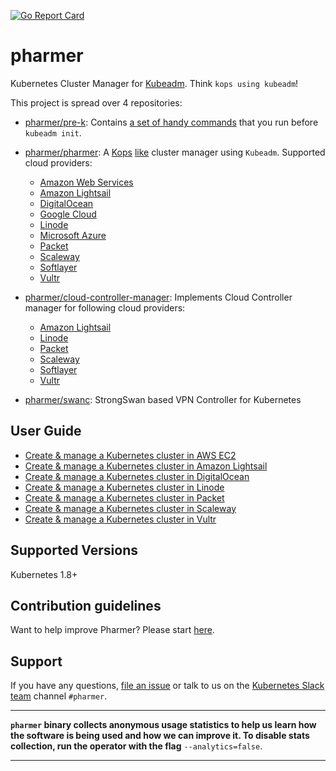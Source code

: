 [![Go Report Card](https://goreportcard.com/badge/github.com/pharmer/pharmer)](https://goreportcard.com/report/github.com/pharmer/pharmer)

# pharmer
Kubernetes Cluster Manager for [Kubeadm](https://github.com/kubernetes/kubeadm). Think `kops using kubeadm`!

This project is spread over 4 repositories:

- [pharmer/pre-k](https://github.com/pharmer/pre-k): Contains [a set of handy commands](https://github.com/pharmer/pre-k/blob/master/docs/reference/pre-k.md) that you run before `kubeadm init`.

- [pharmer/pharmer](https://github.com/pharmer/pharmer): A [Kops](https://github.com/kubernetes/kops) [like](https://github.com/pharmer/pharmer/blob/master/docs/reference/pharmer.md) cluster manager using `Kubeadm`. Supported cloud providers:
  - [Amazon Web Services](https://aws.amazon.com/)
  - [Amazon Lightsail](https://amazonlightsail.com/)
  - [DigitalOcean](https://www.digitalocean.com/)
  - [Google Cloud](https://cloud.google.com/compute/)
  - [Linode](https://www.linode.com/)
  - [Microsoft Azure](https://azure.microsoft.com/en-us/)
  - [Packet](https://www.packet.net/)
  - [Scaleway](https://www.scaleway.com/)
  - [Softlayer](http://www.softlayer.com/)
  - [Vultr](https://www.vultr.com/)

- [pharmer/cloud-controller-manager](https://github.com/pharmer/cloud-controller-manager): Implements Cloud Controller manager for following cloud providers:
  - [Amazon Lightsail](https://amazonlightsail.com/)
  - [Linode](https://www.linode.com/)
  - [Packet](https://www.packet.net/)
  - [Scaleway](https://www.scaleway.com/)
  - [Softlayer](http://www.softlayer.com/)
  - [Vultr](https://www.vultr.com/)

- [pharmer/swanc](https://github.com/pharmer/swanc): StrongSwan based VPN Controller for Kubernetes

## User Guide
 - [Create & manage a Kubernetes cluster in AWS EC2](/docs/cloud/aws/README.md)
 - [Create & manage a Kubernetes cluster in Amazon Lightsail](/docs/cloud/lightsail/README.md)
 - [Create & manage a Kubernetes cluster in DigitalOcean](/docs/cloud/digitalocean/README.md)
 - [Create & manage a Kubernetes cluster in Linode](/docs/cloud/linode/README.md)
 - [Create & manage a Kubernetes cluster in Packet](/docs/cloud/packet/README.md)
 - [Create & manage a Kubernetes cluster in Scaleway](/docs/cloud/scaleway/README.md)
 - [Create & manage a Kubernetes cluster in Vultr](/docs/cloud/vultr/README.md)

## Supported Versions
Kubernetes 1.8+

## Contribution guidelines
Want to help improve Pharmer? Please start [here](/CONTRIBUTING.md).

## Support
If you have any questions, [file an issue](https://github.com/pharmer/pharmer/issues/new) or talk to us on the [Kubernetes Slack team](http://slack.kubernetes.io/) channel `#pharmer`.

---

**`pharmer` binary collects anonymous usage statistics to help us learn how the software is being used and how we can improve it.
To disable stats collection, run the operator with the flag** `--analytics=false`.

---
